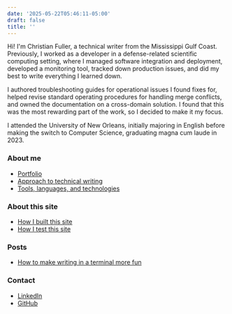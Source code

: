 ```yaml
---
date: '2025-05-22T05:46:11-05:00'
draft: false
title: ''
---
```


Hi!  I'm Christian Fuller, a technical writer from the Mississippi Gulf Coast.  Previously, I worked as a developer in a defense-related scientific computing setting, where I managed software integration and deployment, developed a monitoring tool, tracked down production issues, and did my best to write everything I learned down.

I authored troubleshooting guides for operational issues I found fixes for, helped revise standard operating procedures for handling merge conflicts, and owned the documentation on a cross-domain solution.  I found that this was the most rewarding part of the work, so I decided to make it my focus.

I attended the University of New Orleans, initially majoring in English before making the switch to Computer Science, graduating magna cum laude in 2023.

### About me

- [Portfolio](/site/about-me/portfolio/)
- [Approach to technical writing](/site/about-me/approach/)
- [Tools, languages, and technologies](/site/about-me/tools/)

### About this site

- [How I built this site](/site/about/how-i-built-this-site/)
- [How I test this site](/site/about/how-i-test-this-site/)

### Posts

- [How to make writing in a terminal more fun](/site/posts/terminal-fun/)

### Contact

- [LinkedIn](https://www.linkedin.com/in/christian-s-fuller/)
- [GitHub](https://github.com/nandstand/)
